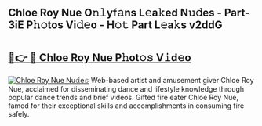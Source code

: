 ## Chloe Roy Nue O𝚗𝚕yf𝚊ns L𝚎a𝚔ed N𝚞𝚍es - Part-3iE P𝚑𝚘tos Vi𝚍𝚎o - H𝚘𝚝 Part L𝚎a𝚔s v2ddG

# <h2><a href="http://kf37yg2.oniu.top/?m=Chloe+Roy+Nue">🔗👉 🔴 Chloe Roy Nue P𝚑ot𝚘𝚜 V𝚒d𝚎o</a></h2>

[![Chloe Roy Nue Nu𝚍e𝚜](https://i.imgur.com/0qMVB7G.gif)](http://kf37yg2.oniu.top/?m=Chloe+Roy+Nue)
Web-based artist and amusement giver Chloe Roy Nue, acclaimed for disseminating dance and lifestyle knowledge through popular dance trends and brief videos. Gifted fire eater Chloe Roy Nue, famed for their exceptional skills and accomplishments in consuming fire safely.  
